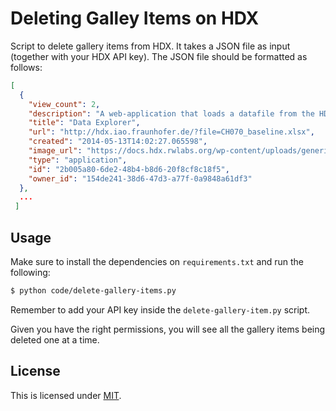 # Deleting Galley Items on HDX
Script to delete gallery items from HDX. It takes a JSON file as input (together with your HDX API key). The JSON file should be formatted as follows:

```json
[
  {
    "view_count": 2,
    "description": "A web-application that loads a datafile from the HDX Repository and display the content of it. \r\n\r\nThe application was developed by [Dominik Kalisch](http://www.kalisch.biz/) and will soon be made open-source through his [GitHub account](https://github.com/dkalisch/).",
    "title": "Data Explorer",
    "url": "http://hdx.iao.fraunhofer.de/?file=CH070_baseline.xlsx",
    "created": "2014-05-13T14:02:27.065598",
    "image_url": "https://docs.hdx.rwlabs.org/wp-content/uploads/generic_app_image.png",
    "type": "application",
    "id": "2b005a80-6de2-48b4-b8d6-20f8cf8c18f5",
    "owner_id": "154de241-38d6-47d3-a77f-0a9848a61df3"
  },
  ...
 ]
```

## Usage
Make sure to install the dependencies on `requirements.txt` and run the following: 

```bash
$ python code/delete-gallery-items.py
```

Remember to add your API key inside the `delete-gallery-item.py` script.

Given you have the right permissions, you will see all the gallery items being deleted one at a time.

## License
This is licensed under [MIT](LICENSE.md).